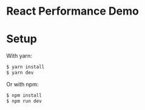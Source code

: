 React Performance Demo
======================

# Setup
With yarn:
```sh
$ yarn install
$ yarn dev
```

Or with npm:
```sh
$ npm install
$ npm run dev
```